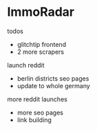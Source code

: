 # ImmoRadar

todos

- glitchtip frontend
- 2 more scrapers

launch reddit

- berlin districts seo pages
- update to whole germany

more reddit launches

- more seo pages
- link building